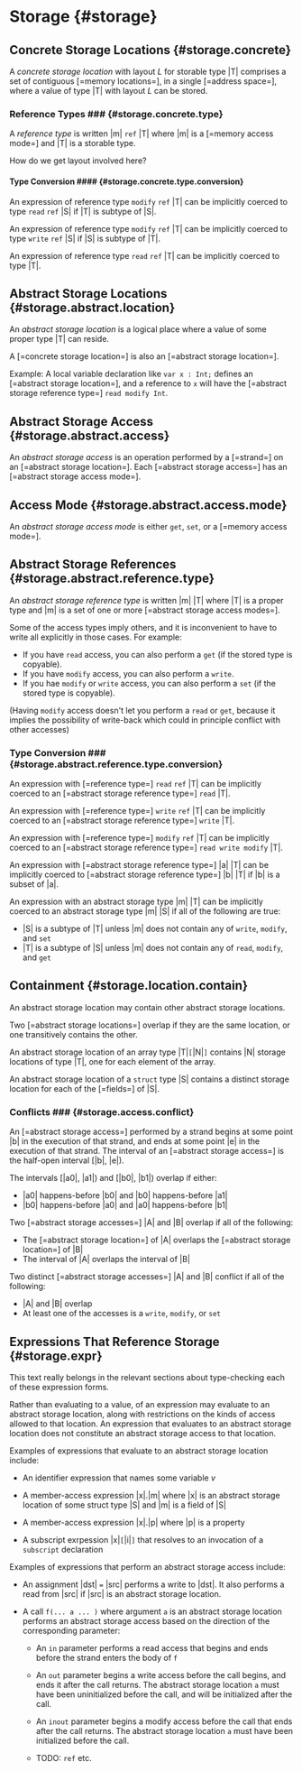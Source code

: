 Storage {#storage}
=======

Concrete Storage Locations {#storage.concrete}
--------------------------

A <dfn>concrete storage location</dfn> with layout *L* for storable type |T| comprises a set of contiguous [=memory locations=], in a single [=address space=], where a value of type |T| with layout *L* can be stored.

### Reference Types ### {#storage.concrete.type}

A <dfn>reference type</dfn> is written |m| `ref` |T| where |m| is a [=memory access mode=] and |T| is a storable type.

<div class="issue">
How do we get layout involved here?
</div>

#### Type Conversion #### {#storage.concrete.type.conversion}

An expression of reference type `modify` `ref` |T| can be implicitly coerced to type `read` `ref` |S| if |T| is subtype of |S|.

An expression of reference type `modify` `ref` |T| can be implicitly coerced to type `write` `ref` |S| if |S| is subtype of |T|.

An expression of reference type `read` `ref` |T| can be implicitly coerced to type |T|.

Abstract Storage Locations {#storage.abstract.location}
--------------------------

An <dfn>abstract storage location</dfn> is a logical place where a value of some proper type |T| can reside.

A [=concrete storage location=] is also an [=abstract storage location=].

Example: A local variable declaration like `var x : Int;` defines an [=abstract storage location=], and a reference to `x` will have the [=abstract storage reference type=] `read modify Int`.

Abstract Storage Access {#storage.abstract.access}
-----------------------

An <dfn>abstract storage access</dfn> is an operation performed by a [=strand=] on an [=abstract storage location=].
Each [=abstract storage access=] has an [=abstract storage access mode=].

Access Mode {#storage.abstract.access.mode}
------------

An <dfn>abstract storage access mode</dfn> is either `get`, `set`, or a [=memory access mode=].

Abstract Storage References {#storage.abstract.reference.type}
---------------------------

An <dfn>abstract storage reference type</dfn> is written |m| |T| where |T| is a proper type and |m| is a set of one or more [=abstract storage access modes=].

<div class="issue">
Some of the access types imply others, and it is inconvenient to have to write all explicitly in those cases.
For example:

* If you have `read` access, you can also perform a `get` (if the stored type is copyable).
* If you have `modify` access, you can also perform a `write`.
* If you hae `modify` or `write` access, you can also perform a `set` (if the stored type is copyable).

(Having `modify` access doesn't let you perform a `read` or `get`, because it implies the possibility of write-back which could in principle conflict with other accesses)

</div>

### Type Conversion ### {#storage.abstract.reference.type.conversion}

An expression with [=reference type=] `read` `ref` |T| can be implicitly coerced to an [=abstract storage reference type=] `read` |T|.

An expression with [=reference type=] `write` `ref` |T| can be implicitly coerced to an [=abstract storage reference type=] `write` |T|.

An expression with [=reference type=] `modify` `ref` |T| can be implicitly coerced to an [=abstract storage reference type=] `read write modify` |T|.

An expression with [=abstract storage reference type=] |a| |T| can be implicitly coerced to [=abstract storage reference type=] |b| |T| if |b| is a subset of |a|.

An expression with an abstract storage type |m| |T| can be implicitly coerced to an abstract storage type |m| |S| if all of the following are true:

* |S| is a subtype of |T| unless |m| does not contain any of `write`, `modify`, and `set`
* |T| is a subtype of |S| unless |m| does not contain any of `read`, `modify`, and `get`

Containment {#storage.location.contain}
-----------

An abstract storage location may contain other abstract storage locations.

Two [=abstract storage locations=] overlap if they are the same location, or one transitively contains the other.

An abstract storage location of an array type |T|`[`|N|`]` contains |N| storage locations of type |T|, one for each element of the array.

An abstract storage location of a `struct` type |S| contains a distinct storage location for each of the [=fields=] of |S|.


### Conflicts ### {#storage.access.conflict}

An [=abstract storage access=] performed by a strand begins at some point |b| in the execution of that strand, and ends at some point |e| in the execution of that strand.
The interval of an [=abstract storage access=] is the half-open interval [|b|, |e|).

The intervals [|a0|, |a1|) and [|b0|, |b1|) overlap if either:

* |a0| happens-before |b0| and |b0| happens-before |a1|
* |b0| happens-before |a0| and |a0| happens-before |b1|

Two [=abstract storage accesses=] |A| and |B| overlap if all of the following:

* The [=abstract storage location=] of |A| overlaps the [=abstract storage location=] of |B|
* The interval of |A| overlaps the interval of |B|

Two distinct [=abstract storage accesses=] |A| and |B| conflict if all of the following:

* |A| and |B| overlap
* At least one of the accesses is a `write`, `modify`, or `set`

Expressions That Reference Storage {#storage.expr}
----------------------------------

<div class="issue">
This text really belongs in the relevant sections about type-checking each of these expression forms.
</div>

Rather than evaluating to a value, of an expression may evaluate to an abstract storage location, along with restrictions on the kinds of access allowed to that location.
An expression that evaluates to an abstract storage location does not constitute an abstract storage access to that location.

Examples of expressions that evaluate to an abstract storage location include:

* An identifier expression that names some variable _v_

* A member-access expression |x|.|m| where |x| is an abstract storage location of some struct type |S| and |m| is a field of |S|

* A member-access expression |x|.|p| where |p| is a property

* A subscript exrpession |x|`[`|i|`]` that resolves to an invocation of a `subscript` declaration

Examples of expressions that perform an abstract storage access include:

* An assignment |dst| `=` |src| performs a write to |dst|. It also performs a read from |src| if |src| is an abstract storage location.

* A call `f(... a ... )` where argument `a` is an abstract storage location performs an abstract storage access based on the direction of the corresponding parameter:

  * An `in` parameter performs a read access that begins and ends before the strand enters the body of `f`

  * An `out` parameter begins a write access before the call begins, and ends it after the call returns. The abstract storage location `a` must have been uninitialized before the call, and will be initialized after the call.

  * An `inout` parameter begins a modify access before the call that ends after the call returns. The abstract storage location `a` must have been initialized before the call.

  * TODO: `ref` etc.
